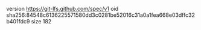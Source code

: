 version https://git-lfs.github.com/spec/v1
oid sha256:84548c6136225571580dd3c0281be52016c31a0a1fea668e03dffc32b401fdc9
size 182
